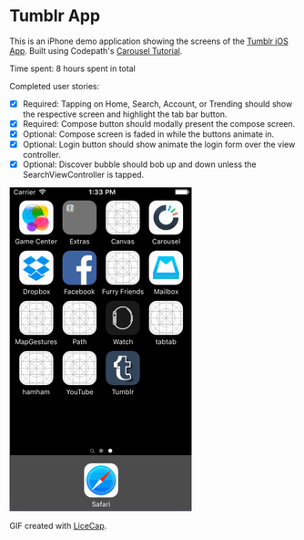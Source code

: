 # Tumblr App

This is an iPhone demo application showing the screens of the [Tumblr iOS App](https://itunes.apple.com/us/app/tumblr/id305343404?mt=8). Built using Codepath's [Carousel  Tutorial](http://courses.codepath.com/courses/ios_for_designers/unit/4#!assignment).

Time spent: 8 hours spent in total

Completed user stories:

* [x] Required: Tapping on Home, Search, Account, or Trending should show the respective screen and highlight the tab bar button.
* [x] Required: Compose button should modally present the compose screen.
* [x]  Optional: Compose screen is faded in while the buttons animate in.
* [x]  Optional: Login button should show animate the login form over the view controller.
* [x]  Optional: Discover bubble should bob up and down unless the SearchViewController is tapped.

![Video Walkthrough](anim_tumblr.gif)

GIF created with [LiceCap](http://www.cockos.com/licecap/).
